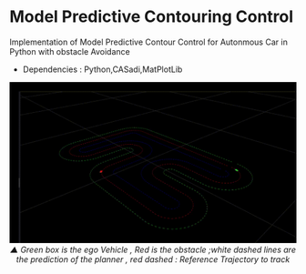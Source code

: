 # Model Predictive Contouring Control
Implementation of Model Predictive Contour Control for Autonmous Car in Python with obstacle Avoidance
- Dependencies : Python,CASadi,MatPlotLib

<div align='center'>

![MPCC-Python](Images/MPCC_Obstacle.gif)  
*▲ Green box is the ego Vehicle , Red is the obstacle ;white dashed lines are the prediction of the planner , red dashed : Reference Trajectory to track*
</div>


